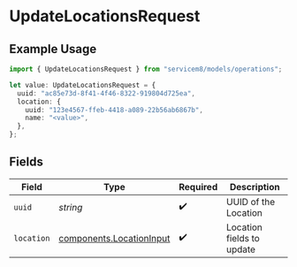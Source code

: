 # UpdateLocationsRequest

## Example Usage

```typescript
import { UpdateLocationsRequest } from "servicem8/models/operations";

let value: UpdateLocationsRequest = {
  uuid: "ac85e73d-8f41-4f46-8322-919804d725ea",
  location: {
    uuid: "123e4567-ffeb-4418-a089-22b56ab6867b",
    name: "<value>",
  },
};
```

## Fields

| Field                                                                | Type                                                                 | Required                                                             | Description                                                          |
| -------------------------------------------------------------------- | -------------------------------------------------------------------- | -------------------------------------------------------------------- | -------------------------------------------------------------------- |
| `uuid`                                                               | *string*                                                             | :heavy_check_mark:                                                   | UUID of the Location                                                 |
| `location`                                                           | [components.LocationInput](../../models/components/locationinput.md) | :heavy_check_mark:                                                   | Location fields to update                                            |